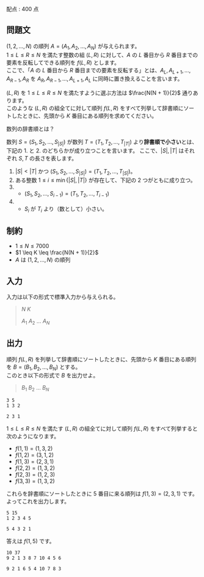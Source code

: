 配点 : $400$ 点

## 問題文

$(1, 2, \dots, N)$ の順列 $A = (A_1, A_2, \dots, A_N)$ が与えられます。<br>
$1 \leq L \leq R \leq N$ を満たす整数の組 $(L, R)$ に対して、$A$ の $L$ 番目から $R$ 番目までの要素を反転してできる順列を $f(L, R)$ とします。<br>
ここで、「$A$ の $L$ 番目から $R$ 番目までの要素を反転する」とは、$A_L, A_{L+1}, \dots, A_{R-1}, A_R$ を $A_R, A_{R-1}, \dots, A_{L+1}, A_{L}$ に同時に置き換えることを言います。

$(L, R)$ を $1 \leq L \leq R \leq N$ を満たすように選ぶ方法は $\frac{N(N + 1)}{2}$ 通りあります。<br>
このような $(L, R)$ の組全てに対して順列 $f(L, R)$ をすべて列挙して辞書順にソートしたときに、先頭から $K$ 番目にある順列を求めてください。

 数列の辞書順とは？

数列 $S = (S_1,S_2,\ldots,S_{|S|})$ が数列 $T = (T_1,T_2,\ldots,T_{|T|})$ より**辞書順で小さい**とは、下記の 1. と 2. のどちらかが成り立つことを言います。
ここで、$|S|, |T|$ はそれぞれ $S, T$ の長さを表します。

1. $|S| \lt |T|$ かつ $(S_1,S_2,\ldots,S_{|S|}) = (T_1,T_2,\ldots,T_{|S|})$。
2. ある整数 $1 \leq i \leq \min\lbrace |S|, |T| \rbrace$ が存在して、下記の $2$ つがともに成り立つ。
1.    - $(S_1,S_2,\ldots,S_{i-1}) = (T_1,T_2,\ldots,T_{i-1})$
2.    - $S_i$ が $T_i$ より（数として）小さい。

## 制約

- $1 \leq N \leq 7000$
- $1 \leq K \leq \frac{N(N + 1)}{2}$
- $A$ は $(1, 2, \dots, N)$ の順列

## 入力

入力は以下の形式で標準入力から与えられる。

> $N$ $K$
> 
> $A_1$ $A_2$ $\dots$ $A_N$

## 出力

順列 $f(L, R)$ を列挙して辞書順にソートしたときに、先頭から $K$ 番目にある順列を $B =(B_1, B_2, \dots, B_N)$ とする。<br>
このとき以下の形式で $B$ を出力せよ。

> $B_1$ $B_2$ $\dots$ $B_N$

```input1
3 5
1 3 2
```

```output1
2 3 1
```

$1 \leq L \leq R \leq N$ を満たす $(L, R)$ の組全てに対して順列 $f(L, R)$ をすべて列挙すると次のようになります。

- $f(1, 1) = (1, 3, 2)$
- $f(1, 2) = (3, 1, 2)$
- $f(1, 3) = (2, 3, 1)$
- $f(2, 2) = (1, 3, 2)$
- $f(2, 3) = (1, 2, 3)$
- $f(3, 3) = (1, 3, 2)$

これらを辞書順にソートしたときに $5$ 番目に来る順列は $f(1, 3) = (2, 3, 1)$ です。よってこれを出力します。

```input2
5 15
1 2 3 4 5
```

```output2
5 4 3 2 1
```

答えは $f(1, 5)$ です。

```input3
10 37
9 2 1 3 8 7 10 4 5 6
```

```output3
9 2 1 6 5 4 10 7 8 3
```